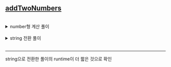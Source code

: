 ## [addTwoNumbers](https://leetcode.com/problems/add-two-numbers/)

<br />

<details>
<summary>number형 계산 풀이</summary>
<p>

```js
var reverse = function (x) {
  const MAX_NUMBER = Math.pow(2, 31);
  let result = 0;
  let temp = Math.abs(x);

  while (temp > 0) {
    result = result * 10 + (temp % 10);
    temp = Math.floor(temp / 10);
  }

  if (result > MAX_NUMBER) return 0;
  return x < 0 ? -result : result;
};
```

</p>
</details>

<br />

<details>
<summary>string 전환 풀이</summary>
<p>

```js
var reverse = function (x) {
  const MAX_NUMBER = Math.pow(2, 31);
  const temp = Math.abs(x);

  let reverseNumbers = Number(temp.toString().split("").reverse().join(""));
  if (reverseNumbers > MAX_NUMBER) return 0;
  let answer = x < 0 ? -reverseNumbers : reverseNumbers;

  return answer;
};
```

</p>
</details>

<br/>

---

string으로 전환한 풀이의 runtime이 더 짧은 것으로 확인
